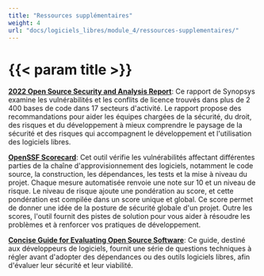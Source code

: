 ```yaml
---
title: "Ressources supplémentaires"
weight: 4
url: "docs/logiciels_libres/module_4/ressources-supplementaires/"
---
```


# {{< param title >}}

**[2022 Open Source Security and Analysis Report](https://www.synopsys.com/software-integrity/resources/analyst-reports/open-source-security-risk-analysis.html)**: Ce rapport de Synopsys examine les vulnérabilités et les conflits de licence trouvés dans plus de 2 400 bases de code dans 17 secteurs d'activité. Le rapport propose des recommandations pour aider les équipes chargées de la sécurité, du droit, des risques et du développement à mieux comprendre le paysage de la sécurité et des risques qui accompagnent le développement et l'utilisation des logiciels libres.

**[OpenSSF Scorecard](https://securityscorecards.dev/)**: Cet outil vérifie les vulnérabilités affectant différentes parties de la chaîne d'approvisionnement des logiciels, notamment le code source, la construction, les dépendances, les tests et la mise à niveau du projet. Chaque mesure automatisée renvoie une note sur 10 et un niveau de risque. Le niveau de risque ajoute une pondération au score, et cette pondération est compilée dans un score unique et global. Ce score permet de donner une idée de la posture de sécurité globale d'un projet. Outre les scores, l'outil fournit des pistes de solution pour vous aider à résoudre les problèmes et à renforcer vos pratiques de développement.

**[Concise Guide for Evaluating Open Source Software](https://github.com/ossf/wg-best-practices-os-developers/blob/main/docs/Concise-Guide-for-Evaluating-Open-Source-Software.md#readme)**: Ce guide, destiné aux développeurs de logiciels, fournit une série de questions techniques à régler avant d'adopter des dépendances ou des outils logiciels libres, afin d'évaluer leur sécurité et leur viabilité.
